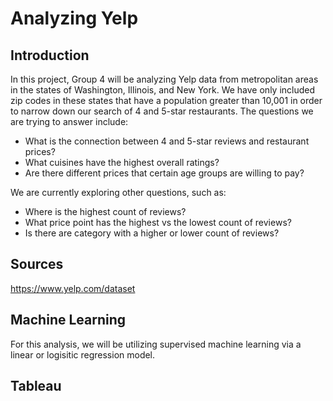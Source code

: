 # Analyzing Yelp

## Introduction
In this project, Group 4 will be analyzing Yelp data from metropolitan areas in the states of Washington, Illinois, and New York. We have only included zip codes in these states that have a population greater than 10,001 in order to narrow down our search of 4 and 5-star restaurants. The questions we are trying to answer include:
  - What is the connection between 4 and 5-star reviews and restaurant prices?
  - What cuisines have the highest overall ratings?
  - Are there different prices that certain age groups are willing to pay?
 
 We are currently exploring other questions, such as:
  - Where is the highest count of reviews?
  - What price point has the highest vs the lowest count of reviews?
  - Is there are category with a higher or lower count of reviews?

## Sources
https://www.yelp.com/dataset

## Machine Learning
For this analysis, we will be utilizing supervised machine learning via a linear or logisitic regression model.

## Tableau
